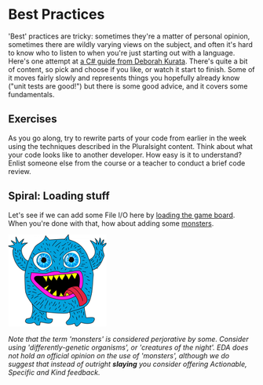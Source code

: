# Best Practices

'Best' practices are tricky: sometimes they're a matter of personal opinion, sometimes there are wildly varying views on the subject, and often it's hard to know who to listen to when you're just starting out with a language. Here's one attempt at [a C# guide from Deborah Kurata](https://app.pluralsight.com/library/courses/csharp-best-practices-improving-basics/table-of-contents). There's quite a bit of content, so pick and choose if you like, or watch it start to finish. Some of it moves fairly slowly and represents things you hopefully already know ("unit tests are good!") but there is some good advice, and it covers some fundamentals.


## Exercises

As you go along, try to rewrite parts of your code from earlier in the week using the techniques described in the Pluralsight content. Think about what your code looks like to another developer. How easy is it to understand? Enlist someone else from the course or a teacher to conduct a brief code review.


## Spiral: Loading stuff

Let's see if we can add some File I/O here by [loading the game board](spiral/loading.md). When you're done with that, how about adding some [monsters](spiral/monsters.md).

![](blue-monster.png)

_Note that the term 'monsters' is considered perjorative by some. Consider using 'differently-genetic organisms', or 'creatures of the night'. EDA does not hold an official opinion on the use of 'monsters', although we do suggest that instead of outright **slaying** you consider offering Actionable, Specific and Kind feedback._

